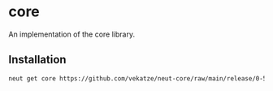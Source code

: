 # core

An implementation of the core library.

## Installation

```sh
neut get core https://github.com/vekatze/neut-core/raw/main/release/0-51-5.tar.zst
```

